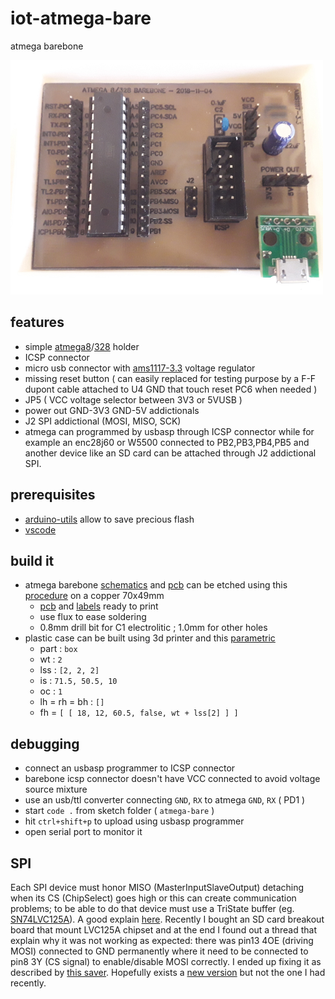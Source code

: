 # iot-atmega-bare

atmega barebone

<img src="doc/20181104_113305x.jpg" width=500/>

## features

- simple [atmega8](https://www.microchip.com/wwwproducts/en/ATmega8)/[328](https://www.microchip.com/wwwproducts/en/ATmega328) holder
- ICSP connector
- micro usb connector with [ams1117-3.3](http://www.advanced-monolithic.com/pdf/ds1117.pdf) voltage regulator
- missing reset button ( can easily replaced for testing purpose by a F-F dupont cable attached to U4 GND that touch reset PC6 when needed )
- JP5 ( VCC voltage selector between 3V3 or 5VUSB )
- power out GND-3V3 GND-5V addictionals
- J2 SPI addictional (MOSI, MISO, SCK)
- atmega can programmed by usbasp through ICSP connector while for example an enc28j60 or W5500 connected to PB2,PB3,PB4,PB5 and another device like an SD card can be attached through J2 addictional SPI.

## prerequisites

- [arduino-utils](https://github.com/devel0/iot-arduino-utils) allow to save precious flash
- [vscode](https://github.com/devel0/knowledge/blob/master/electronics/vscode-arduino.md)

## build it

- atmega barebone [schematics](https://easyeda.com/editor#id=36a8af576a884b809b451cad653df65e) and [pcb](https://easyeda.com/editor#id=20225a3eb23b4056ba70d404b958c17d) can be etched using this [procedure](https://github.com/devel0/knowledge/blob/master/electronics/pcb-etching.md) on a copper 70x49mm
  - [pcb](doc/pcb.pdf) and [labels](doc/labels.pdf) ready to print
  - use flux to ease soldering
  - 0.8mm drill bit for C1 electrolitic ; 1.0mm for other holes  
- plastic case can be built using 3d printer and this [parametric](https://www.thingiverse.com/thing:3182923)
  - part : `box`
  - wt : `2`
  - lss : `[2, 2, 2]`
  - is : `71.5, 50.5, 10`
  - oc : `1`
  - lh = rh = bh : `[]`
  - fh = `[ [ 18, 12, 60.5, false, wt + lss[2] ] ]`

## debugging

- connect an usbasp programmer to ICSP connector
- barebone icsp connector doesn't have VCC connected to avoid voltage source mixture
- use an usb/ttl converter connecting `GND`, `RX` to atmega `GND`, `RX` ( PD1 )
- start `code .` from sketch folder ( `atmega-bare` )
- hit `ctrl+shift+p` to upload using usbasp programmer
- open serial port to monitor it

## SPI

Each SPI device must honor MISO (MasterInputSlaveOutput) detaching when its CS (ChipSelect) goes high or this can create communication problems; to be able to do that device must use a TriState buffer (eg. [SN74LVC125A](http://www.ti.com/lit/ds/symlink/sn74lvc125a.pdf)). A good explain [here](https://www.dorkbotpdx.org/blog/paul/better_spi_bus_design_in_3_steps).
Recently I bought an SD card breakout board that mount LVC125A chipset and at the end I found out a thread that explain why it was not working as expected: there was pin13 4OE (driving MOSI) connected to GND permanently where it need to be connected to pin8 3Y (CS signal) to enable/disable MOSI correctly. I ended up fixing it as described by [this saver](http://forum.arduino.cc/index.php?topic=360718.msg2942160#msg2942160). Hopefully exists a [new version](https://forum.arduino.cc/index.php?topic=360325.msg2942982#msg2942982) but not the one I had recently.
